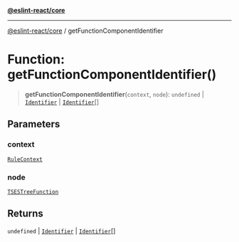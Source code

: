 [**@eslint-react/core**](../README.md)

***

[@eslint-react/core](../README.md) / getFunctionComponentIdentifier

# Function: getFunctionComponentIdentifier()

> **getFunctionComponentIdentifier**(`context`, `node`): `undefined` \| [`Identifier`](../-internal-/interfaces/Identifier.md) \| [`Identifier`](../-internal-/interfaces/Identifier.md)[]

## Parameters

### context

[`RuleContext`](../-internal-/type-aliases/RuleContext.md)

### node

[`TSESTreeFunction`](../-internal-/type-aliases/TSESTreeFunction.md)

## Returns

`undefined` \| [`Identifier`](../-internal-/interfaces/Identifier.md) \| [`Identifier`](../-internal-/interfaces/Identifier.md)[]
